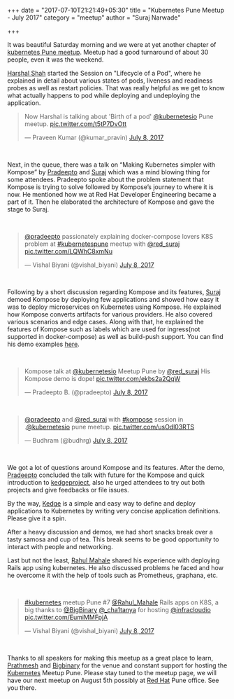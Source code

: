 +++
date = "2017-07-10T21:21:49+05:30"
title = "Kubernetes Pune Meetup - July 2017"
category = "meetup"
author = "Suraj Narwade"

+++


It was beautiful Saturday morning and we were at yet another chapter of  [kubernetes Pune meetup](https://www.meetup.com/Kubernetes-Pune/events/240840502/).
Meetup had a good turnaround of about 30 people, even it was the weekend.

[Harshal Shah](https://twitter.com/harshal2623 ) started the  Session on "Lifecycle of a Pod", where he explained in detail about various states of pods, liveness and readiness probes as well as restart policies. That was really helpful as we get to know what actually happens to pod while deploying and undeploying the application.

<blockquote class="twitter-tweet" data-lang="en"><p lang="en" dir="ltr">Now Harshal is talking about &#39;Birth of a pod&#39;  <a href="https://twitter.com/kubernetesio">@kubernetesio</a> Pune meetup. <a href="https://t.co/t5tP7DvOtt">pic.twitter.com/t5tP7DvOtt</a></p>&mdash; Praveen Kumar (@kumar_pravin) <a href="https://twitter.com/kumar_pravin/status/883555317283381248">July 8, 2017</a></blockquote>
<script async src="//platform.twitter.com/widgets.js" charset="utf-8"></script>

<br>

Next, in the queue, there was a talk on “Making Kubernetes simpler with Kompose” by [Pradeepto](https://twitter.com/pradeepto) and [Suraj](https://twitter.com/red_suraj) which was a mind blowing thing for some attendees. Pradeepto spoke about the problem statement that Kompose is trying to solve followed by  Kompose’s journey to where it is now. He mentioned how we at Red Hat Developer Engineering became a part of it. Then he elaborated the architecture of Kompose and gave the stage to Suraj.

<br>

<blockquote class="twitter-tweet" data-lang="en"><p lang="en" dir="ltr"><a href="https://twitter.com/pradeepto">@pradeepto</a> passionately explaining docker-compose lovers K8S problem at <a href="https://twitter.com/hashtag/kubernetespune?src=hash">#kubernetespune</a> meetup with <a href="https://twitter.com/red_suraj">@red_suraj</a> <a href="https://t.co/LQWhC8xmNu">pic.twitter.com/LQWhC8xmNu</a></p>&mdash; Vishal Biyani (@vishal_biyani) <a href="https://twitter.com/vishal_biyani/status/883585280724291585">July 8, 2017</a></blockquote>
<script async src="//platform.twitter.com/widgets.js" charset="utf-8"></script>

<br>

Following by a short discussion regarding Kompose and its features, [Suraj](https://twitter.com/red_suraj) demoed Kompose by deploying few applications and showed how easy it was to deploy microservices on Kubernetes using Kompose. He explained how Kompose converts artifacts for various providers. He also covered various scenarios and edge cases. Along with that, he explained the features of Kompose such as labels which are used for ingress(not supported in docker-compose) as well as build-push support. You can find his demo examples [here](https://github.com/surajnarwade/k8s_meetup_demo ).

<br>

<blockquote class="twitter-tweet" data-lang="en"><p lang="en" dir="ltr">Kompose talk at <a href="https://twitter.com/kubernetesio">@kubernetesio</a> Meetup Pune by <a href="https://twitter.com/red_suraj">@red_suraj</a> His Kompose demo is dope! <a href="https://t.co/ekbs2a2QqW">pic.twitter.com/ekbs2a2QqW</a></p>&mdash; Pradeepto B. (@pradeepto) <a href="https://twitter.com/pradeepto/status/883568343591997440">July 8, 2017</a></blockquote>
<script async src="//platform.twitter.com/widgets.js" charset="utf-8"></script>

<br>

<blockquote class="twitter-tweet" data-lang="en"><p lang="en" dir="ltr"><a href="https://twitter.com/pradeepto">@pradeepto</a> and <a href="https://twitter.com/red_suraj">@red_suraj</a> with <a href="https://twitter.com/hashtag/kompose?src=hash">#kompose</a> session in .<a href="https://twitter.com/kubernetesio">@kubernetesio</a> pune meetup. <a href="https://t.co/usOdl03RTS">pic.twitter.com/usOdl03RTS</a></p>&mdash; Budhram (@budhrg) <a href="https://twitter.com/budhrg/status/883560902188048384">July 8, 2017</a></blockquote>
<script async src="//platform.twitter.com/widgets.js" charset="utf-8"></script>

<br>

We got a lot of questions around Kompose and its features. After the demo, [Pradeepto](https://twitter.com/pradeepto) concluded the talk with future for the Kompose and quick introduction to [kedgeproject](https://github.com/kedgeproject/kedge ), also he urged attendees to try out both projects and give feedbacks or file issues. 

By the way, [Kedge](https://github.com/kedgeproject/kedge) is a simple and easy way to define and deploy applications to Kubernetes by writing very concise application definitions. Please give it a spin.

After a heavy discussion and demos, we had short snacks break over a tasty samosa and cup of tea. This break seems to be good opportunity to interact with people and networking.

Last but not the least, [Rahul Mahale](https://twitter.com/Rahul_Mahale)  shared his experience with deploying Rails app using kubernetes. He also discussed problems he faced and how he overcome it with the help of tools such as Prometheus, graphana, etc.

<br>

<blockquote class="twitter-tweet" data-lang="en"><p lang="en" dir="ltr"><a href="https://twitter.com/hashtag/kubernetes?src=hash">#kubernetes</a> meetup Pune #7 <a href="https://twitter.com/Rahul_Mahale">@Rahul_Mahale</a> Rails apps on K8S, a big thanks to <a href="https://twitter.com/BigBinary">@BigBinary</a> <a href="https://twitter.com/_cha1tanya">@_cha1tanya</a> for hosting <a href="https://twitter.com/infracloudio">@infracloudio</a> <a href="https://t.co/EumiMMFpjA">pic.twitter.com/EumiMMFpjA</a></p>&mdash; Vishal Biyani (@vishal_biyani) <a href="https://twitter.com/vishal_biyani/status/883584956038955008">July 8, 2017</a></blockquote>
<script async src="//platform.twitter.com/widgets.js" charset="utf-8"></script>

<br>

Thanks to all speakers for making this meetup as a great place to learn, [Prathmesh](https://twitter.com/_cha1tanya) and  [Bigbinary](https://twitter.com/BigBinary )  for the venue and constant support for hosting the [Kubernetes](https://twitter.com/kubernetesio) Meetup Pune. Please stay tuned to the meetup page, we will have our next meetup on August 5th possibly at [Red Hat](https://www.redhat.com/en) Pune office. See you there.





